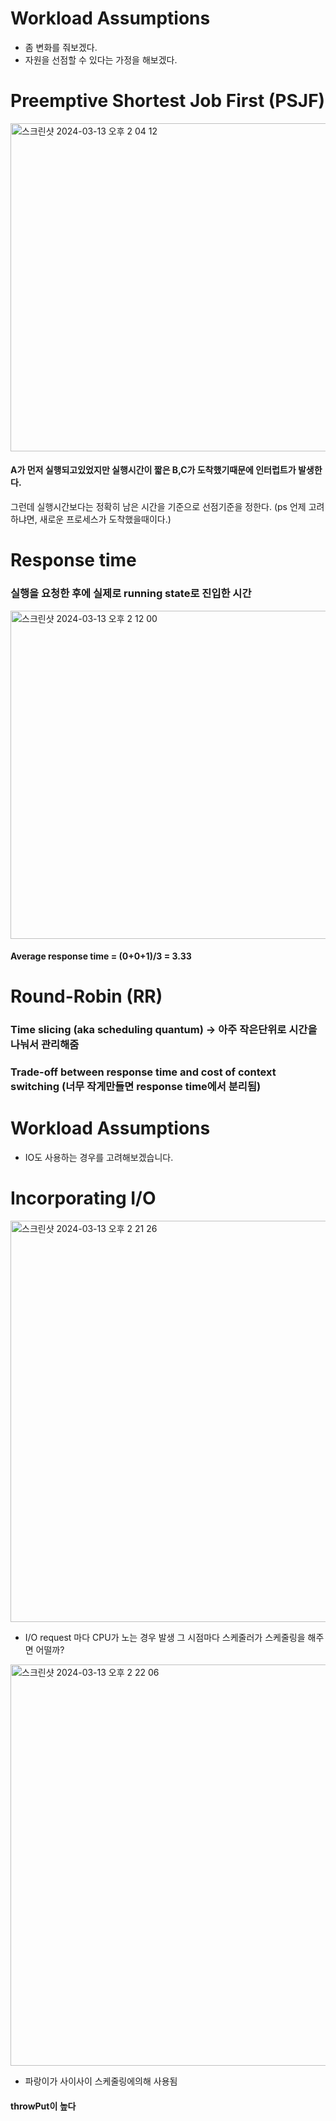# Workload Assumptions
- 좀 변화를 줘보겠다.
- 자원을 선점할 수 있다는 가정을 해보겠다.

# Preemptive Shortest Job First (PSJF)
<img width="525" alt="스크린샷 2024-03-13 오후 2 04 12" src="https://github.com/Mouon/OS/assets/137624597/0b1e112d-7f07-4575-b776-541366a58ba4">

#### A가 먼저 실행되고있었지만 실행시간이 짧은 B,C가 도착했기때문에 인터럽트가 발생한다.
그런데 실행시간보다는 정확히 남은 시간을 기준으로 선점기준을 정한다. (ps 언제 고려하냐면, 새로운 프로세스가 도착했을때이다.)

# Response time 
### 실행을 요청한 후에 실제로 running state로 진입한 시간
<img width="525" alt="스크린샷 2024-03-13 오후 2 12 00" src="https://github.com/Mouon/OS/assets/137624597/1ad223a2-d550-4010-a9e5-035267089ad3">

#### Average response time = (0+0+1)/3 = 3.33

# Round-Robin (RR)
### Time slicing (aka scheduling quantum) -> 아주 작은단위로 시간을 나눠서 관리해줌
### Trade-off between response time and cost of context switching (너무 작게만들면 response time에서 분리됨)

# Workload Assumptions
- IO도 사용하는 경우를 고려해보겠습니다.   
    
# Incorporating I/O
<img width="642" alt="스크린샷 2024-03-13 오후 2 21 26" src="https://github.com/Mouon/OS/assets/137624597/39a4934f-07b3-400e-ac5e-9b646d02e427">

- I/O request 마다 CPU가 노는 경우 발생
그 시점마다 스케줄러가 스케줄링을 해주면 어떨까?

<img width="642" alt="스크린샷 2024-03-13 오후 2 22 06" src="https://github.com/Mouon/OS/assets/137624597/942f55bc-6867-4a1d-8726-c1d179684a33">

- 파랑이가 사이사이 스케줄링에의해 사용됨

#### throwPut이 높다
